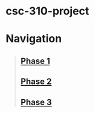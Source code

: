 # csc-310-project
# **Navigation**
>## [Phase 1](https://github.com/marco-colonna/csc-310-project/blob/main/phase1.md)  
>## [Phase 2](https://github.com/marco-colonna/csc-310-project/blob/main/phase2.md)  
>## [Phase 3](https://github.com/marco-colonna/csc-310-project/blob/main/phase3.md)
